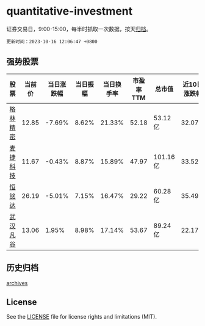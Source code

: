 # quantitative-investment

证券交易日，9:00-15:00，每半时抓取一次数据，按天[归档](archives)。

`更新时间：2023-10-16 12:06:47 +0800`

## 强势股票

|股票|当前价|当日涨跌幅|当日振幅|当日换手率|市盈率TTM|总市值|近10日涨跌幅|
|----|----|----|----|----|----|----|----|
|[格林精密](https://xueqiu.com/S/SZ300968)|12.85|-7.69%|8.62%|21.33%|52.18|53.12亿|32.07%|
|[麦捷科技](https://xueqiu.com/S/SZ300319)|11.67|-0.43%|8.87%|15.89%|47.97|101.16亿|33.52%|
|[恒铭达](https://xueqiu.com/S/SZ002947)|26.19|-5.01%|7.15%|16.47%|29.22|60.28亿|35.49%|
|[武汉凡谷](https://xueqiu.com/S/SZ002194)|13.06|1.95%|8.98%|17.14%|53.67|89.24亿|22.17%|

## 历史归档

[archives](archives)

## License

See the [LICENSE](LICENSE) file for license rights and limitations (MIT).